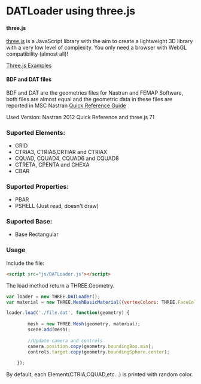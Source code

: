 DATLoader using three.js
========

#### three.js ####
[three.js](http://threejs.org/) is a JavaScript library with the aim to create a lightweight 3D library with a very low level of complexity.
You only need a browser with WebGL compatibility (almost all)!

[Three.js Examples](http://threejs.org/examples/)

#### BDF and DAT files ####

BDF and DAT are the geometries files for Nastran and FEMAP Software, both files are almost equal and the geometric data in these files are reported in MSC Nastran [Quick Reference Guide](https://simcompanion.mscsoftware.com/infocenter/index?page=content&id=DOC10004)

Used Version: Nastran 2012 Quick Reference and three.js 71

### Suported Elements: ###
- GRID
- CTRIA3, CTRIA6,CRTIAR and CTRIAX
- CQUAD, CQUAD4, CQUAD6 and CQUAD8 
- CTRETA, CPENTA and CHEXA
- CBAR
 
### Suported Properties: ###
- PBAR
- PSHELL (Just read, doesn't draw)

### Suported Base: ###
- Base Rectangular 


### Usage ###

Include the file:
```html
<script src="js/DATLoader.js"></script>
```

The load method return a THREE.Geometry.
```javascript
var loader = new THREE.DATLoader();    
var material = new THREE.MeshBasicMaterial({vertexColors: THREE.FaceColors,side: THREE.DoubleSide});

loader.load('./file.dat', function(geometry) {
        
        mesh = new THREE.Mesh(geometry, material);        
        scene.add(mesh);
        
        //Update camera and controls
        camera.position.copy(geometry.boundingBox.min);
        controls.target.copy(geometry.boundingSphere.center);
  
    });
```
By default, each Element(CTRIA,CQUAD,etc...) is printed with random color.
